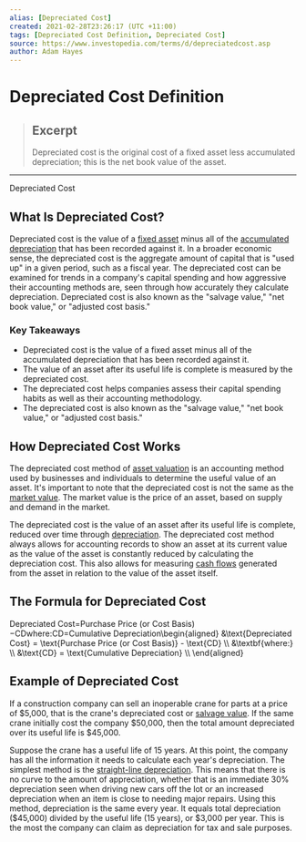 ```yaml
---
alias: [Depreciated Cost]
created: 2021-02-28T23:26:17 (UTC +11:00)
tags: [Depreciated Cost Definition, Depreciated Cost]
source: https://www.investopedia.com/terms/d/depreciatedcost.asp
author: Adam Hayes
---
```


# Depreciated Cost Definition

> ## Excerpt
> Depreciated cost is the original cost of a fixed asset less accumulated depreciation; this is the net book value of the asset.

---

Depreciated Cost
## What Is Depreciated Cost?

Depreciated cost is the value of a [fixed asset](https://www.investopedia.com/terms/f/fixedasset.asp) minus all of the [accumulated depreciation](https://www.investopedia.com/terms/a/accumulated-depreciation.asp) that has been recorded against it. In a broader economic sense, the depreciated cost is the aggregate amount of capital that is "used up" in a given period, such as a fiscal year. The depreciated cost can be examined for trends in a company's capital spending and how aggressive their accounting methods are, seen through how accurately they calculate depreciation. Depreciated cost is also known as the "salvage value," "net book value," or "adjusted cost basis."

### Key Takeaways

-   Depreciated cost is the value of a fixed asset minus all of the accumulated depreciation that has been recorded against it.
-   The value of an asset after its useful life is complete is measured by the depreciated cost.
-   The depreciated cost helps companies assess their capital spending habits as well as their accounting methodology.
-   The depreciated cost is also known as the "salvage value," "net book value," or "adjusted cost basis."

## How Depreciated Cost Works

The depreciated cost method of [asset valuation](https://www.investopedia.com/terms/a/assetvaluation.asp) is an accounting method used by businesses and individuals to determine the useful value of an asset. It's important to note that the depreciated cost is not the same as the [market value](https://www.investopedia.com/terms/m/marketvalue.asp). The market value is the price of an asset, based on supply and demand in the market.

The depreciated cost is the value of an asset after its useful life is complete, reduced over time through [depreciation](https://www.investopedia.com/terms/d/depreciation.asp). The depreciated cost method always allows for accounting records to show an asset at its current value as the value of the asset is constantly reduced by calculating the depreciation cost. This also allows for measuring [cash flows](https://www.investopedia.com/terms/c/cashflow.asp) generated from the asset in relation to the value of the asset itself.

## The Formula for Depreciated Cost

Depreciated Cost\=Purchase Price (or Cost Basis)−CDwhere:CD\=Cumulative Depreciation\\begin{aligned} &\\text{Depreciated Cost} = \\text{Purchase Price (or Cost Basis)} - \\text{CD} \\\\ &\\textbf{where:} \\\\ &\\text{CD} = \\text{Cumulative Depreciation} \\\\ \\end{aligned}

## Example of Depreciated Cost

If a construction company can sell an inoperable crane for parts at a price of $5,000, that is the crane's depreciated cost or [salvage value](https://www.investopedia.com/terms/s/salvagevalue.asp). If the same crane initially cost the company $50,000, then the total amount depreciated over its useful life is $45,000.

Suppose the crane has a useful life of 15 years. At this point, the company has all the information it needs to calculate each year's depreciation. The simplest method is the [straight-line depreciation](https://www.investopedia.com/terms/s/straightlinebasis.asp). This means that there is no curve to the amount of appreciation, whether that is an immediate 30% depreciation seen when driving new cars off the lot or an increased depreciation when an item is close to needing major repairs. Using this method, depreciation is the same every year. It equals total depreciation ($45,000) divided by the useful life (15 years), or $3,000 per year. This is the most the company can claim as depreciation for tax and sale purposes.

